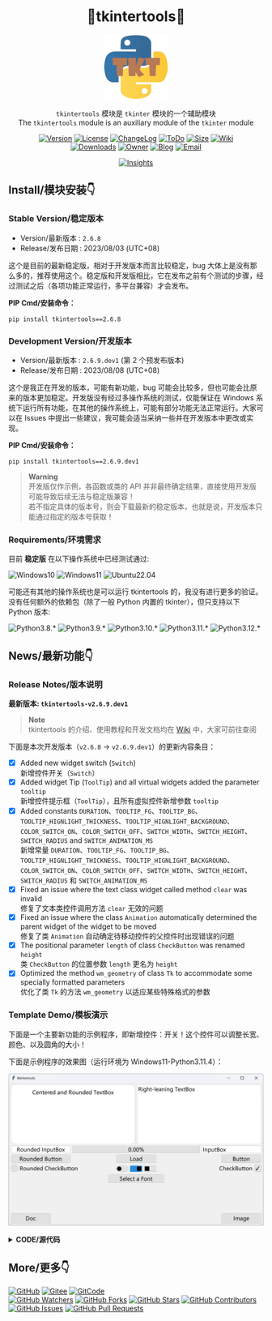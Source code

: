 <div align="center">

# 🚀tkintertools🚀

<img src="tkt.png" style="height: 128px" alt="Logo" />

`tkintertools` 模块是 `tkinter` 模块的一个辅助模块\
The `tkintertools` module is an auxiliary module of the `tkinter` module

[![Version](https://img.shields.io/pypi/v/tkintertools?label=Version)](.)
[![License](https://img.shields.io/pypi/l/tkintertools?label=License)](LICENSE.txt)
[![ChangeLog](https://img.shields.io/badge/ChangeLog-2023/08/08-orange)](CHANGELOG.md)
[![ToDo](https://img.shields.io/badge/ToDo-14-yellow)](TODO.md)
[![Size](https://img.shields.io/github/languages/code-size/Xiaokang2022/tkintertools?label=Size)](tkintertools)
[![Wiki](https://img.shields.io/badge/Wiki-14-purple)](https://github.com/Xiaokang2022/tkintertools/wiki)\
[![Downloads](https://img.shields.io/pypi/dm/tkintertools?label=Downloads&logo=pypi)](https://pypistats.org/packages/tkintertools)
[![Owner](https://img.shields.io/badge/Owner-Xiaokang2022-white)](https://github.com/Xiaokang2022)
[![Blog](https://img.shields.io/badge/Blog-小康2022@CSDN-red)](https://xiaokang2022.blog.csdn.net)
[![Email](https://img.shields.io/badge/Email-2951256653@qq.com-cyan)](mailto:2951256653@qq.com)

[![Insights](https://repobeats.axiom.co/api/embed/ab8fae686a5a96f91fa71c40c53c189310924f5e.svg)](https://github.com/Xiaokang2022/tkintertools/pulse)

</div>

Install/模块安装👇
-----------------

### Stable Version/稳定版本

* Version/最新版本 : `2.6.8`
* Release/发布日期 : 2023/08/03 (UTC+08)

这个是目前的最新稳定版，相对于开发版本而言比较稳定，bug 大体上是没有那么多的，推荐使用这个。稳定版和开发版相比，它在发布之前有个测试的步骤，经过测试之后（各项功能正常运行，多平台兼容）才会发布。

**PIP Cmd/安装命令：**

```
pip install tkintertools==2.6.8
```

### Development Version/开发版本

* Version/最新版本 : `2.6.9.dev1` (第 2 个预发布版本)
* Release/发布日期 : 2023/08/08 (UTC+08)

这个是我正在开发的版本，可能有新功能，bug 可能会比较多，但也可能会比原来的版本更加稳定。开发版没有经过多操作系统的测试，仅能保证在 Windows 系统下运行所有功能，在其他的操作系统上，可能有部分功能无法正常运行。大家可以在 Issues 中提出一些建议，我可能会适当采纳一些并在开发版本中更改或实现。

**PIP Cmd/安装命令：**

```
pip install tkintertools==2.6.9.dev1
```

> **Warning**  
> 开发版仅作示例，各函数或类的 API 并非最终确定结果，直接使用开发版可能导致后续无法与稳定版兼容！  
> 若不指定具体的版本号，则会下载最新的稳定版本，也就是说，开发版本只能通过指定的版本号获取！

### Requirements/环境需求

目前 **稳定版** 在以下操作系统中已经测试通过:

![Windows10](https://img.shields.io/badge/Windows-10-green?logo=windows)
![Windows11](https://img.shields.io/badge/Windows-11-green?logo=windows11)
![Ubuntu22.04](https://img.shields.io/badge/Ubuntu-22.04-green?logo=ubuntu)

可能还有其他的操作系统也是可以运行 tkintertools 的，我没有进行更多的验证。  
没有任何额外的依赖包（除了一般 Python 内置的 tkinter），但只支持以下 Python 版本:

![Python3.8.*](https://img.shields.io/badge/Python-3.8.*-blue?logo=python)
![Python3.9.*](https://img.shields.io/badge/Python-3.9.*-blue?logo=python)
![Python3.10.*](https://img.shields.io/badge/Python-3.10.*-blue?logo=python)
![Python3.11.*](https://img.shields.io/badge/Python-3.11.*-blue?logo=python)
![Python3.12.*](https://img.shields.io/badge/Python-3.12.*-blue?logo=python)

News/最新功能👇
--------------

### Release Notes/版本说明

**最新版本: `tkintertools-v2.6.9.dev1`**

> **Note**   
> tkintertools 的介绍、使用教程和开发文档均在 [Wiki](https://github.com/Xiaokang2022/tkintertools/wiki) 中，大家可前往查阅

下面是本次开发版本（`v2.6.8` -> `v2.6.9.dev1`）的更新内容条目：

- [X] Added new widget switch (`Switch`)  
新增控件开关（`Switch`）
- [X] Added widget Tip (`ToolTip`) and all virtual widgets added the parameter `tooltip`  
新增控件提示框（`ToolTip`），且所有虚拟控件新增参数 `tooltip`
- [X] Added constants `DURATION`、`TOOLTIP_FG`、`TOOLTIP_BG`、`TOOLTIP_HIGNLIGHT_THICKNESS`、`TOOLTIP_HIGNLIGHT_BACKGROUND`、`COLOR_SWITCH_ON`、`COLOR_SWITCH_OFF`、`SWITCH_WIDTH`、`SWITCH_HEIGHT`、`SWITCH_RADIUS` and `SWITCH_ANIMATION_MS`  
新增常量 `DURATION`、`TOOLTIP_FG`、`TOOLTIP_BG`、`TOOLTIP_HIGNLIGHT_THICKNESS`、`TOOLTIP_HIGNLIGHT_BACKGROUND`、`COLOR_SWITCH_ON`、`COLOR_SWITCH_OFF`、`SWITCH_WIDTH`、`SWITCH_HEIGHT`、`SWITCH_RADIUS` 和 `SWITCH_ANIMATION_MS`
- [X] Fixed an issue where the text class widget called method `clear` was invalid  
修复了文本类控件调用方法 `clear` 无效的问题
- [X] Fixed an issue where the class `Animation` automatically determined the parent widget of the widget to be moved  
修复了类 `Animation` 自动确定待移动控件的父控件时出现错误的问题
- [X] The positional parameter `length` of class `CheckButton` was renamed `height`  
类 `CheckButton` 的位置参数 `length` 更名为 `height`
- [X] Optimized the method `wm_geometry` of class `Tk` to accommodate some specially formatted parameters  
优化了类 `Tk` 的方法 `wm_geometry` 以适应某些特殊格式的参数

### Template Demo/模板演示

下面是一个主要新功能的示例程序，即新增控件：开关！这个控件可以调整长宽、颜色、以及圆角的大小！

下面是示例程序的效果图（运行环境为 Windows11-Python3.11.4）：

![news](news.png)

<details><summary><b>CODE/源代码</b></summary>

```python
# 此处只展示核心代码

tkt.Switch(canvas, 540, 420)  # 默认样式
tkt.Switch(canvas, 610, 420, radius=4, default=True)  # 圆角半径 4 像素，默认开
tkt.Switch(canvas, 680, 420, radius=0)  # 无圆角
```

</details>

More/更多👇
-----------

[![GitHub](https://img.shields.io/badge/GitHub-仓库根源%20完整无误%20以此为准-blue?logo=github)](https://github.com/Xiaokang2022/tkintertools)
[![Gitee](https://img.shields.io/badge/Gitee-主镜像源%20比较完整%20可能延迟-green?logo=gitee)](https://gitee.com/xiaokang-2022/tkintertools)
[![GitCode](https://img.shields.io/badge/GitCode-次镜像源%20缺少Wiki%20CSDN-yellow)](https://gitcode.net/weixin_62651706/tkintertools)\
[![GitHub Watchers](https://img.shields.io/github/watchers/Xiaokang2022/tkintertools?label=GitHub%20Watchers&color=green)](https://github.com/Xiaokang2022/tkintertools/watchers)
[![GitHub Forks](https://img.shields.io/github/forks/Xiaokang2022/tkintertools?label=GitHub%20Forks)](https://github.com/Xiaokang2022/tkintertools/forks)
[![GitHub Stars](https://img.shields.io/github/stars/Xiaokang2022/tkintertools?label=GitHub%20Stars&color=gold)](https://github.com/Xiaokang2022/tkintertools/stargazers)
[![GitHub Contributors](https://img.shields.io/github/contributors/Xiaokang2022/tkintertools?label=GitHub%20Contributors)](https://github.com/Xiaokang2022/tkintertools/graphs/contributors)
[![GitHub Issues](https://img.shields.io/github/issues/Xiaokang2022/tkintertools?label=GitHub%20Issues)](https://github.com/Xiaokang2022/tkintertools/issues)
[![GitHub Pull Requests](https://img.shields.io/github/issues-pr/Xiaokang2022/tkintertools?label=GitHub%20Pull%20Requests)](https://github.com/Xiaokang2022/tkintertools/pulls)
